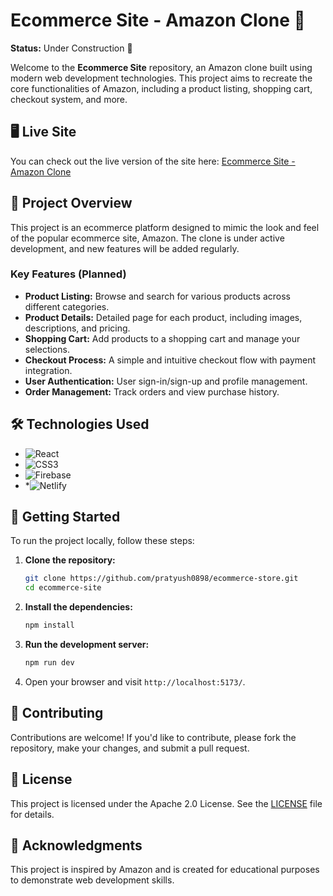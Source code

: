 # Ecommerce Site - Amazon Clone 🚀

**Status:** Under Construction 🚧

Welcome to the **Ecommerce Site** repository, an Amazon clone built using modern web development technologies. This project aims to recreate the core functionalities of Amazon, including a product listing, shopping cart, checkout system, and more.

## 🖥️ Live Site

You can check out the live version of the site here: [Ecommerce Site - Amazon Clone](https://ecommerce-site-amazon.netlify.app)

## 📂 Project Overview

This project is an ecommerce platform designed to mimic the look and feel of the popular ecommerce site, Amazon. The clone is under active development, and new features will be added regularly.

### Key Features (Planned)

- **Product Listing:** Browse and search for various products across different categories.
- **Product Details:** Detailed page for each product, including images, descriptions, and pricing.
- **Shopping Cart:** Add products to a shopping cart and manage your selections.
- **Checkout Process:** A simple and intuitive checkout flow with payment integration.
- **User Authentication:** User sign-in/sign-up and profile management.
- **Order Management:** Track orders and view purchase history.

## 🛠️ Technologies Used

- ![React](https://img.shields.io/badge/react-%2320232a.svg?style=for-the-badge&logo=react&logoColor=%2361DAFB)
- ![CSS3](https://img.shields.io/badge/css3-%231572B6.svg?style=for-the-badge&logo=css3&logoColor=white)
- ![Firebase](https://img.shields.io/badge/firebase-a08021?style=for-the-badge&logo=firebase&logoColor=ffcd34)
- *![Netlify](https://img.shields.io/badge/netlify-%23000000.svg?style=for-the-badge&logo=netlify&logoColor=#00C7B7)

## 🚀 Getting Started

To run the project locally, follow these steps:

1. **Clone the repository:**

   ```bash
   git clone https://github.com/pratyush0898/ecommerce-store.git
   cd ecommerce-site
   ```

2. **Install the dependencies:**

   ```bash
   npm install
   ```

3. **Run the development server:**

   ```bash
   npm run dev
   ```

4. Open your browser and visit `http://localhost:5173/`.

## 📃 Contributing

Contributions are welcome! If you'd like to contribute, please fork the repository, make your changes, and submit a pull request.

## 📜 License

This project is licensed under the Apache 2.0 License. See the [LICENSE](LICENSE) file for details.

## 🌟 Acknowledgments

This project is inspired by Amazon and is created for educational purposes to demonstrate web development skills.
